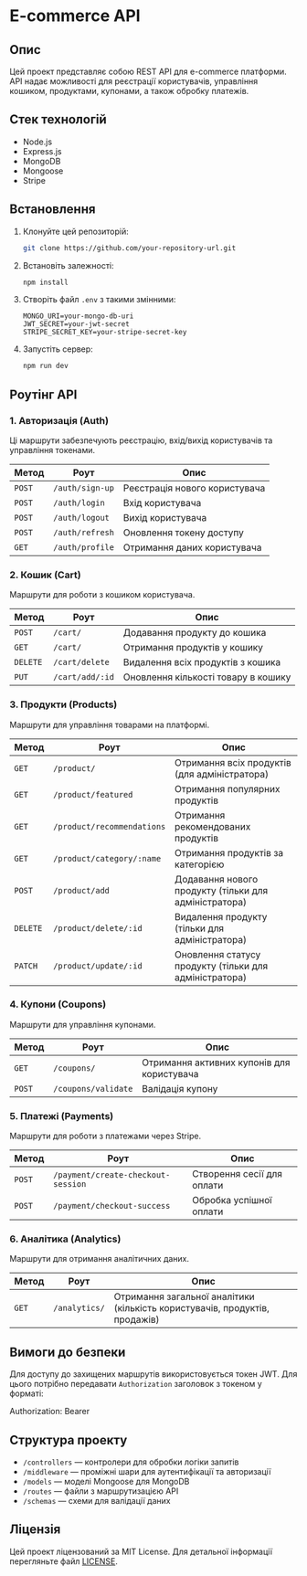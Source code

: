# E-commerce API

## Опис

Цей проект представляє собою REST API для e-commerce платформи. API надає можливості для реєстрації користувачів, управління кошиком, продуктами, купонами, а також обробку платежів.

## Стек технологій

- Node.js
- Express.js
- MongoDB
- Mongoose
- Stripe

## Встановлення

1. Клонуйте цей репозиторій:

   ```bash
   git clone https://github.com/your-repository-url.git
   ```

2. Встановіть залежності:

   ```bash
   npm install
   ```

3. Створіть файл `.env` з такими змінними:

   ```env
   MONGO_URI=your-mongo-db-uri
   JWT_SECRET=your-jwt-secret
   STRIPE_SECRET_KEY=your-stripe-secret-key
   ```

4. Запустіть сервер:

   ```bash
   npm run dev
   ```

## Роутінг API

### 1. Авторизація (Auth)

Ці маршрути забезпечують реєстрацію, вхід/вихід користувачів та управління токенами.

| Метод  | Роут            | Опис                          |
| ------ | --------------- | ----------------------------- |
| `POST` | `/auth/sign-up` | Реєстрація нового користувача |
| `POST` | `/auth/login`   | Вхід користувача              |
| `POST` | `/auth/logout`  | Вихід користувача             |
| `POST` | `/auth/refresh` | Оновлення токену доступу      |
| `GET`  | `/auth/profile` | Отримання даних користувача   |

### 2. Кошик (Cart)

Маршрути для роботи з кошиком користувача.

| Метод    | Роут            | Опис                                |
| -------- | --------------- | ----------------------------------- |
| `POST`   | `/cart/`        | Додавання продукту до кошика        |
| `GET`    | `/cart/`        | Отримання продуктів у кошику        |
| `DELETE` | `/cart/delete`  | Видалення всіх продуктів з кошика   |
| `PUT`    | `/cart/add/:id` | Оновлення кількості товару в кошику |

### 3. Продукти (Products)

Маршрути для управління товарами на платформі.

| Метод    | Роут                       | Опис                                                   |
| -------- | -------------------------- | ------------------------------------------------------ |
| `GET`    | `/product/`                | Отримання всіх продуктів (для адміністратора)          |
| `GET`    | `/product/featured`        | Отримання популярних продуктів                         |
| `GET`    | `/product/recommendations` | Отримання рекомендованих продуктів                     |
| `GET`    | `/product/category/:name`  | Отримання продуктів за категорією                      |
| `POST`   | `/product/add`             | Додавання нового продукту (тільки для адміністратора)  |
| `DELETE` | `/product/delete/:id`      | Видалення продукту (тільки для адміністратора)         |
| `PATCH`  | `/product/update/:id`      | Оновлення статусу продукту (тільки для адміністратора) |

### 4. Купони (Coupons)

Маршрути для управління купонами.

| Метод  | Роут                | Опис                                       |
| ------ | ------------------- | ------------------------------------------ |
| `GET`  | `/coupons/`         | Отримання активних купонів для користувача |
| `POST` | `/coupons/validate` | Валідація купону                           |

### 5. Платежі (Payments)

Маршрути для роботи з платежами через Stripe.

| Метод  | Роут                               | Опис                       |
| ------ | ---------------------------------- | -------------------------- |
| `POST` | `/payment/create-checkout-session` | Створення сесії для оплати |
| `POST` | `/payment/checkout-success`        | Обробка успішної оплати    |

### 6. Аналітика (Analytics)

Маршрути для отримання аналітичних даних.

| Метод | Роут          | Опис                                                                        |
| ----- | ------------- | --------------------------------------------------------------------------- |
| `GET` | `/analytics/` | Отримання загальної аналітики (кількість користувачів, продуктів, продажів) |

## Вимоги до безпеки

Для доступу до захищених маршрутів використовується токен JWT. Для цього потрібно передавати `Authorization` заголовок з токеном у форматі:

Authorization: Bearer <your-token>

## Структура проекту

- `/controllers` — контролери для обробки логіки запитів
- `/middleware` — проміжні шари для аутентифікації та авторизації
- `/models` — моделі Mongoose для MongoDB
- `/routes` — файли з маршрутизацією API
- `/schemas` — схеми для валідації даних

## Ліцензія

Цей проект ліцензований за MIT License. Для детальної інформації перегляньте файл [LICENSE](LICENSE).
